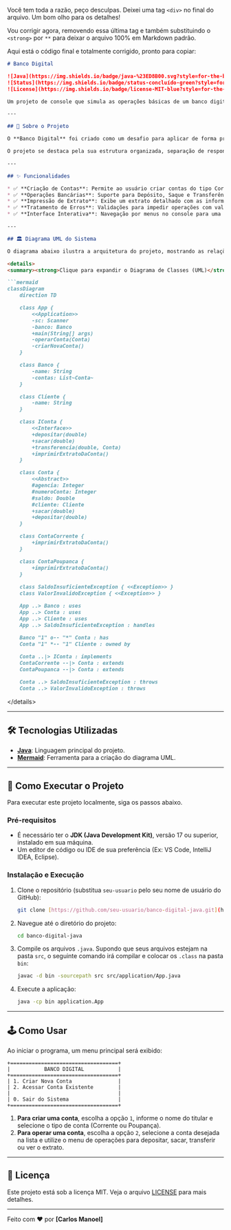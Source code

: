 Você tem toda a razão, peço desculpas. Deixei uma tag `<div>` no final do arquivo. Um bom olho para os detalhes\!

Vou corrigir agora, removendo essa última tag e também substituindo o `<strong>` por `**` para deixar o arquivo 100% em Markdown padrão.

Aqui está o código final e totalmente corrigido, pronto para copiar:

````markdown
# Banco Digital

![Java](https://img.shields.io/badge/java-%23ED8B00.svg?style=for-the-badge&logo=openjdk&logoColor=white)
![Status](https://img.shields.io/badge/status-concluído-green?style=for-the-badge)
![License](https://img.shields.io/badge/license-MIT-blue?style=for-the-badge)

Um projeto de console que simula as operações básicas de um banco digital, desenvolvido em Java com foco em boas práticas de Orientação a Objetos.

---

## 📖 Sobre o Projeto

O **Banco Digital** foi criado como um desafio para aplicar de forma prática os quatro pilares da Programação Orientada a Objetos (POO): **Abstração, Encapsulamento, Herança e Polimorfismo**. O sistema permite a criação de contas bancárias (corrente e poupança) e a realização de operações financeiras básicas através de uma interface de linha de comando interativa.

O projeto se destaca pela sua estrutura organizada, separação de responsabilidades e um robusto sistema de tratamento de erros utilizando exceções customizadas.

---

## ✨ Funcionalidades

* ✅ **Criação de Contas**: Permite ao usuário criar contas do tipo Corrente ou Poupança.
* ✅ **Operações Bancárias**: Suporte para Depósito, Saque e Transferência entre contas.
* ✅ **Impressão de Extrato**: Exibe um extrato detalhado com as informações do titular e o saldo atual.
* ✅ **Tratamento de Erros**: Validações para impedir operações com valores inválidos ou saldo insuficiente.
* ✅ **Interface Interativa**: Navegação por menus no console para uma fácil utilização.

---

## 🏛️ Diagrama UML do Sistema

O diagrama abaixo ilustra a arquitetura do projeto, mostrando as relações de herança, implementação e associação entre as classes e interfaces.

<details>
<summary><strong>Clique para expandir o Diagrama de Classes (UML)</strong></summary>

```mermaid
classDiagram
    direction TD

    class App {
        <<Application>>
        -sc: Scanner
        -banco: Banco
        +main(String[] args)
        -operarConta(Conta)
        -criarNovaConta()
    }

    class Banco {
        -name: String
        -contas: List~Conta~
    }

    class Cliente {
        -name: String
    }

    class IConta {
        <<Interface>>
        +depositar(double)
        +sacar(double)
        +transferencia(double, Conta)
        +imprimirExtratoDaConta()
    }

    class Conta {
        <<Abstract>>
        #agencia: Integer
        #numeroConta: Integer
        #saldo: Double
        #cliente: Cliente
        +sacar(double)
        +depositar(double)
    }

    class ContaCorrente {
        +imprimirExtratoDaConta()
    }

    class ContaPoupanca {
        +imprimirExtratoDaConta()
    }
    
    class SaldoInsuficienteException { <<Exception>> }
    class ValorInvalidoException { <<Exception>> }

    App ..> Banco : uses
    App ..> Conta : uses
    App ..> Cliente : uses
    App ..> SaldoInsuficienteException : handles
    
    Banco "1" o-- "*" Conta : has
    Conta "1" *-- "1" Cliente : owned by

    Conta ..|> IConta : implements
    ContaCorrente --|> Conta : extends
    ContaPoupanca --|> Conta : extends

    Conta ..> SaldoInsuficienteException : throws
    Conta ..> ValorInvalidoException : throws
````

\</details\>

-----

## 🛠️ Tecnologias Utilizadas

  * **[Java](https://www.java.com/)**: Linguagem principal do projeto.
  * **[Mermaid](https://mermaid.js.org/)**: Ferramenta para a criação do diagrama UML.

-----

## 🚀 Como Executar o Projeto

Para executar este projeto localmente, siga os passos abaixo.

### Pré-requisitos

  * É necessário ter o **JDK (Java Development Kit)**, versão 17 ou superior, instalado em sua máquina.
  * Um editor de código ou IDE de sua preferência (Ex: VS Code, IntelliJ IDEA, Eclipse).

### Instalação e Execução

1.  Clone o repositório (substitua `seu-usuario` pelo seu nome de usuário do GitHub):
    ```sh
    git clone [https://github.com/seu-usuario/banco-digital-java.git](https://github.com/seu-usuario/banco-digital-java.git)
    ```
2.  Navegue até o diretório do projeto:
    ```sh
    cd banco-digital-java
    ```
3.  Compile os arquivos `.java`. Supondo que seus arquivos estejam na pasta `src`, o seguinte comando irá compilar e colocar os `.class` na pasta `bin`:
    ```sh
    javac -d bin -sourcepath src src/application/App.java
    ```
4.  Execute a aplicação:
    ```sh
    java -cp bin application.App
    ```

-----

## 🕹️ Como Usar

Ao iniciar o programa, um menu principal será exibido:

```
+===================================+
|           BANCO DIGITAL           |
+===================================+
| 1. Criar Nova Conta               |
| 2. Acessar Conta Existente        |
|                                   |
| 0. Sair do Sistema                |
+===================================+
```

1.  **Para criar uma conta**, escolha a opção `1`, informe o nome do titular e selecione o tipo de conta (Corrente ou Poupança).
2.  **Para operar uma conta**, escolha a opção `2`, selecione a conta desejada na lista e utilize o menu de operações para depositar, sacar, transferir ou ver o extrato.

-----

## 📄 Licença

Este projeto está sob a licença MIT. Veja o arquivo [LICENSE](https://www.google.com/search?q=LICENSE) para mais detalhes.

-----

Feito com ❤️ por **[Carlos Manoel]**

```
```